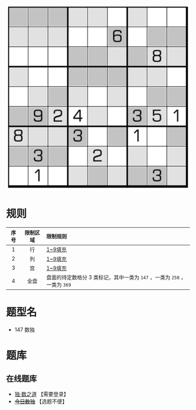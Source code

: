 ![](../../../images/sudoku/147数独.png)

# 规则

| 序号  | 限制区域 | 限制规则                                             |
|:---:|:----:|:-------------------------------------------------|
|  1  |  行   | [1~9填充]                                          |
|  2  |  列   | [1~9填充]                                          |
|  3  |  宫   | [1~9填充]                                          |
|  4  |  全盘  | 盘面的待定数格分 3 类标记，其中一类为 `147` ，一类为 `258` ，一类为 `369` |

# 题型名

- 147 数独

# 题库

## 在线题库

- [独·数之道](http://www.sudokufans.org.cn/lx/game.index.php?type=color) 【需要登录】
- ~~[今日数独]~~ 【选题不便】

[1~9填充]: ../../../rules.md#1~9填充

[今日数独]: https://cn.sudoku.today/g-147-sudoku/